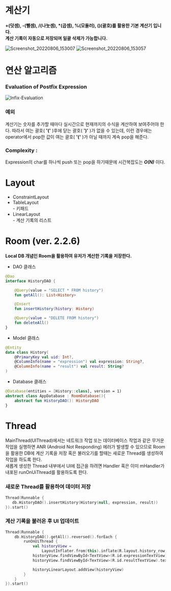 # 계산기
**+(덧셈), -(뺄셈), /(나눗셈), \*(곱셈), %(모듈러), ()(괄호)를 활용한 기본 계산기 입니다.   
계산 기록이 자동으로 저장되며 일괄 삭제가 가능합니다.**

![Screenshot_20220806_153007](https://user-images.githubusercontent.com/67175445/183237445-59809eb2-8e3f-4a71-b6c1-b3ab128d0439.png)
![Screenshot_20220806_153057](https://user-images.githubusercontent.com/67175445/183237446-7864f454-cb33-4b22-9513-1e89494330c6.png)


# 연산 알고리즘
### Evaluation of Postfix Expression
![Infix-Evaluation](https://user-images.githubusercontent.com/67175445/183234080-47eec252-e2d5-49ec-be91-5ee9862aafd5.png)
### 예외
계산기는 숫자를 추가할 때마다 실시간으로 현재까지의 수식을 계산하여 보여주어야 한다. 
따라서 여는 괄호( **'('** )후에 닫는 괄호( **')'** )가 없을 수 있는데, 
이런 경우에는 operator에서 pop한 값이 여는 괄호( **'('** )가 아닐 때까지 계속 pop을 해준다.
### Complexity :   
Expression의 char를 하나씩 push 또는 pop을 하기때문에 시간복잡도는 ***O(N)*** 이다.


# Layout
+ ConstraintLayout
+ TableLayout   
    \- 키패드
+ LinearLayout   
    \- 계산 기록의 리스트

# Room (ver. 2.2.6)
**Local DB 개념인 Room을 활용하여 유저가 계산한 기록을 저장한다.**
+ DAO 클래스   
```kotlin
@Dao
interface HistoryDAO {

    @Query(value = "SELECT * FROM history")
    fun getAll(): List<History>

    @Insert
    fun insertHistory(history: History)

    @Query(value = "DELETE FROM history")
    fun deleteAll()
}
```
+ Model 클래스
```kotlin
@Entity
data class History(
    @PrimaryKey val uid: Int?,
    @ColumnInfo(name = "expression") val expression: String?,
    @ColumnInfo(name = "result") val result: String?
)
```
+ Database 클래스
```kotlin
@Database(entities = [History::class], version = 1)
abstract class AppDatabase : RoomDatabase(){
    abstract fun HistoryDAO(): HistoryDAO
}
```
# Thread
MainThread(UIThread)에서는 네트워크 작업 또는 데이터베이스 작업과 같은 무거운 작업을 실행하면 ANR (Android Not Responding) 에러가 발생할 수 있으므로 
Room 을 활용한 DB에 계산 기록을 저장 혹은 불러오기를 할때는 새로운 Thread를 생성하여 작업을 하도록 한다.   
새롭게 생성한 Thread 내부에서 UI에 접근을 하려면 Handler 혹은 이미 mHandler가 내포된 runOnUiThread를 활용하도록 한다.   

### 새로운 Thread를 활용하여 데이터 저장
```kotlin
Thread(Runnable {
   db.HistoryDAO().insertHistory(History(null, expression, result))
}).start()
```

### 계산 기록을 불러온 후 UI 업데이트
```kotlin
Thread(Runnable {
    db.HistoryDAO().getAll().reversed().forEach {
        runOnUiThread {
            val historyView =
                LayoutInflater.from(this).inflate(R.layout.history_row, null, false)
            historyView.findViewById<TextView>(R.id.expressionTextView).text = it.expression
            historyView.findViewById<TextView>(R.id.resultTextView).text = "= ${it.result}"

            historyLinearLayout.addView(historyView)
        }
    }
}).start()
```


